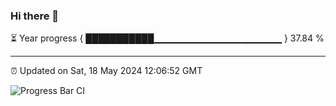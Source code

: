 ### Hi there 👋

⏳ Year progress { ███████████▁▁▁▁▁▁▁▁▁▁▁▁▁▁▁▁▁▁▁ } 37.84 %

---

⏰ Updated on Sat, 18 May 2024 12:06:52 GMT

![Progress Bar CI](https://github.com/liununu/liununu/workflows/Progress%20Bar%20CI/badge.svg)
